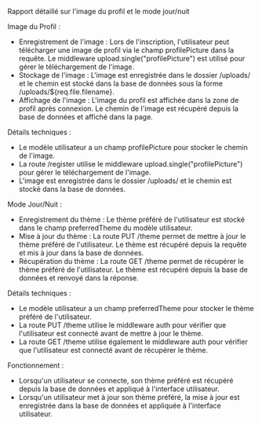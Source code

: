 
Rapport détaillé sur l'image du profil et le mode jour/nuit

Image du Profil :

- Enregistrement de l'image : Lors de l'inscription, l'utilisateur peut télécharger une image de profil via le champ profilePicture dans la requête. Le middleware upload.single("profilePicture") est utilisé pour gérer le téléchargement de l'image.
- Stockage de l'image : L'image est enregistrée dans le dossier /uploads/ et le chemin est stocké dans la base de données sous la forme /uploads/${req.file.filename}.
- Affichage de l'image : L'image du profil est affichée dans la zone de profil après connexion. Le chemin de l'image est récupéré depuis la base de données et affiché dans la page.

Détails techniques :

- Le modèle utilisateur a un champ profilePicture pour stocker le chemin de l'image.
- La route /register utilise le middleware upload.single("profilePicture") pour gérer le téléchargement de l'image.
- L'image est enregistrée dans le dossier /uploads/ et le chemin est stocké dans la base de données.

Mode Jour/Nuit :

- Enregistrement du thème : Le thème préféré de l'utilisateur est stocké dans le champ preferredTheme du modèle utilisateur.
- Mise à jour du thème : La route PUT /theme permet de mettre à jour le thème préféré de l'utilisateur. Le thème est récupéré depuis la requête et mis à jour dans la base de données.
- Récupération du thème : La route GET /theme permet de récupérer le thème préféré de l'utilisateur. Le thème est récupéré depuis la base de données et renvoyé dans la réponse.

Détails techniques :

- Le modèle utilisateur a un champ preferredTheme pour stocker le thème préféré de l'utilisateur.
- La route PUT /theme utilise le middleware auth pour vérifier que l'utilisateur est connecté avant de mettre à jour le thème.
- La route GET /theme utilise également le middleware auth pour vérifier que l'utilisateur est connecté avant de récupérer le thème.

Fonctionnement :

- Lorsqu'un utilisateur se connecte, son thème préféré est récupéré depuis la base de données et appliqué à l'interface utilisateur.
- Lorsqu'un utilisateur met à jour son thème préféré, la mise à jour est enregistrée dans la base de données et appliquée à l'interface utilisateur.
